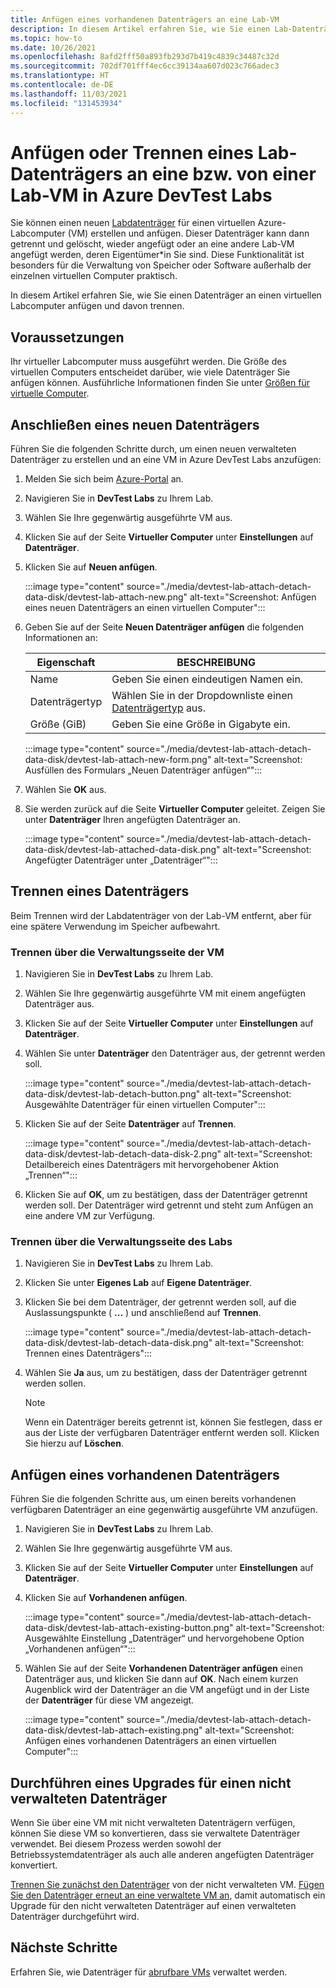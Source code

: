 ```yaml
---
title: Anfügen eines vorhandenen Datenträgers an eine Lab-VM
description: In diesem Artikel erfahren Sie, wie Sie einen Lab-Datenträger an eine Lab-VM in Azure DevTest Labs anfügen oder von dieser trennen.
ms.topic: how-to
ms.date: 10/26/2021
ms.openlocfilehash: 8afd2fff50a893fb293d7b419c4839c34487c32d
ms.sourcegitcommit: 702df701fff4ec6cc39134aa607d023c766adec3
ms.translationtype: HT
ms.contentlocale: de-DE
ms.lasthandoff: 11/03/2021
ms.locfileid: "131453934"
---
```

# <a name="attach-or-detach-a-lab-data-disk-to-a-lab-virtual-machine-in-azure-devtest-labs"></a>Anfügen oder Trennen eines Lab-Datenträgers an eine bzw. von einer Lab-VM in Azure DevTest Labs

Sie können einen neuen [Labdatenträger](../virtual-machines/managed-disks-overview.md) für einen virtuellen Azure-Labcomputer (VM) erstellen und anfügen. Dieser Datenträger kann dann getrennt und gelöscht, wieder angefügt oder an eine andere Lab-VM angefügt werden, deren Eigentümer*in Sie sind. Diese Funktionalität ist besonders für die Verwaltung von Speicher oder Software außerhalb der einzelnen virtuellen Computer praktisch.

In diesem Artikel erfahren Sie, wie Sie einen Datenträger an einen virtuellen Labcomputer anfügen und davon trennen.

## <a name="prerequisites"></a>Voraussetzungen

Ihr virtueller Labcomputer muss ausgeführt werden. Die Größe des virtuellen Computers entscheidet darüber, wie viele Datenträger Sie anfügen können. Ausführliche Informationen finden Sie unter [Größen für virtuelle Computer](../virtual-machines/sizes.md).

## <a name="attach-a-new-data-disk"></a>Anschließen eines neuen Datenträgers

Führen Sie die folgenden Schritte durch, um einen neuen verwalteten Datenträger zu erstellen und an eine VM in Azure DevTest Labs anzufügen:

1. Melden Sie sich beim [Azure-Portal](https://portal.azure.com/) an.

1. Navigieren Sie in **DevTest Labs** zu Ihrem Lab.

1. Wählen Sie Ihre gegenwärtig ausgeführte VM aus.

1. Klicken Sie auf der Seite **Virtueller Computer** unter **Einstellungen** auf **Datenträger**.
 
1. Klicken Sie auf **Neuen anfügen**.

    :::image type="content" source="./media/devtest-lab-attach-detach-data-disk/devtest-lab-attach-new.png" alt-text="Screenshot: Anfügen eines neuen Datenträgers an einen virtuellen Computer":::

1. Geben Sie auf der Seite **Neuen Datenträger anfügen** die folgenden Informationen an: 

    |Eigenschaft | BESCHREIBUNG |
    |---|---|
    |Name|Geben Sie einen eindeutigen Namen ein.|
    |Datenträgertyp| Wählen Sie in der Dropdownliste einen [Datenträgertyp](../virtual-machines/disks-types.md) aus.|
    |Größe (GiB)|Geben Sie eine Größe in Gigabyte ein.|

    :::image type="content" source="./media/devtest-lab-attach-detach-data-disk/devtest-lab-attach-new-form.png" alt-text="Screenshot: Ausfüllen des Formulars „Neuen Datenträger anfügen“":::

1. Wählen Sie **OK** aus.

1. Sie werden zurück auf die Seite **Virtueller Computer** geleitet. Zeigen Sie unter **Datenträger** Ihren angefügten Datenträger an.

    :::image type="content" source="./media/devtest-lab-attach-detach-data-disk/devtest-lab-attached-data-disk.png" alt-text="Screenshot: Angefügter Datenträger unter „Datenträger“":::

## <a name="detach-a-data-disk"></a>Trennen eines Datenträgers

Beim Trennen wird der Labdatenträger von der Lab-VM entfernt, aber für eine spätere Verwendung im Speicher aufbewahrt.

### <a name="detach-from-the-vms-management-page"></a>Trennen über die Verwaltungsseite der VM

1. Navigieren Sie in **DevTest Labs** zu Ihrem Lab.

1. Wählen Sie Ihre gegenwärtig ausgeführte VM mit einem angefügten Datenträger aus.

1. Klicken Sie auf der Seite **Virtueller Computer** unter **Einstellungen** auf **Datenträger**.

1. Wählen Sie unter **Datenträger** den Datenträger aus, der getrennt werden soll.

    :::image type="content" source="./media/devtest-lab-attach-detach-data-disk/devtest-lab-detach-button.png" alt-text="Screenshot: Ausgewählte Datenträger für einen virtuellen Computer":::

1. Klicken Sie auf der Seite **Datenträger** auf **Trennen**.

    :::image type="content" source="./media/devtest-lab-attach-detach-data-disk/devtest-lab-detach-data-disk-2.png" alt-text="Screenshot: Detailbereich eines Datenträgers mit hervorgehobener Aktion „Trennen“":::

1. Klicken Sie auf **OK**, um zu bestätigen, dass der Datenträger getrennt werden soll. Der Datenträger wird getrennt und steht zum Anfügen an eine andere VM zur Verfügung. 

### <a name="detach-from-the-labs-management-page"></a>Trennen über die Verwaltungsseite des Labs

1. Navigieren Sie in **DevTest Labs** zu Ihrem Lab.

1. Klicken Sie unter **Eigenes Lab** auf **Eigene Datenträger**.

1. Klicken Sie bei dem Datenträger, der getrennt werden soll, auf die Auslassungspunkte ( **...** ) und anschließend auf **Trennen**.

    :::image type="content" source="./media/devtest-lab-attach-detach-data-disk/devtest-lab-detach-data-disk.png" alt-text="Screenshot: Trennen eines Datenträgers":::

1. Wählen Sie **Ja** aus, um zu bestätigen, dass der Datenträger getrennt werden sollen.

   > [!NOTE]
   > Wenn ein Datenträger bereits getrennt ist, können Sie festlegen, dass er aus der Liste der verfügbaren Datenträger entfernt werden soll. Klicken Sie hierzu auf **Löschen**.

## <a name="attach-an-existing-disk"></a>Anfügen eines vorhandenen Datenträgers

Führen Sie die folgenden Schritte aus, um einen bereits vorhandenen verfügbaren Datenträger an eine gegenwärtig ausgeführte VM anzufügen. 

1. Navigieren Sie in **DevTest Labs** zu Ihrem Lab.

1. Wählen Sie Ihre gegenwärtig ausgeführte VM aus.

1. Klicken Sie auf der Seite **Virtueller Computer** unter **Einstellungen** auf **Datenträger**.

1. Klicken Sie auf **Vorhandenen anfügen**.

    :::image type="content" source="./media/devtest-lab-attach-detach-data-disk/devtest-lab-attach-existing-button.png" alt-text="Screenshot: Ausgewählte Einstellung „Datenträger“ und hervorgehobene Option „Vorhandenen anfügen“":::

1. Wählen Sie auf der Seite **Vorhandenen Datenträger anfügen** einen Datenträger aus, und klicken Sie dann auf **OK**. Nach einem kurzen Augenblick wird der Datenträger an die VM angefügt und in der Liste der **Datenträger** für diese VM angezeigt.

    :::image type="content" source="./media/devtest-lab-attach-detach-data-disk/devtest-lab-attach-existing.png" alt-text="Screenshot: Anfügen eines vorhandenen Datenträgers an einen virtuellen Computer":::

## <a name="upgrade-an-unmanaged-data-disk"></a>Durchführen eines Upgrades für einen nicht verwalteten Datenträger

Wenn Sie über eine VM mit nicht verwalteten Datenträgern verfügen, können Sie diese VM so konvertieren, dass sie verwaltete Datenträger verwendet. Bei diesem Prozess werden sowohl der Betriebssystemdatenträger als auch alle anderen angefügten Datenträger konvertiert.

[Trennen Sie zunächst den Datenträger](#detach-a-data-disk) von der nicht verwalteten VM. [Fügen Sie den Datenträger erneut an eine verwaltete VM an](#attach-an-existing-disk), damit automatisch ein Upgrade für den nicht verwalteten Datenträger auf einen verwalteten Datenträger durchgeführt wird.

## <a name="next-steps"></a>Nächste Schritte

Erfahren Sie, wie Datenträger für [abrufbare VMs](devtest-lab-add-claimable-vm.md#unclaim-a-vm) verwaltet werden.
